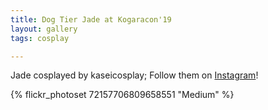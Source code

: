 ```yaml
---
title: Dog Tier Jade at Kogaracon'19
layout: gallery
tags: cosplay

---
```


Jade cosplayed by kaseicosplay; Follow them on [Instagram](https://www.instagram.com/kaseicosplay)!

{% flickr_photoset 72157706809658551 "Medium" %}